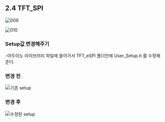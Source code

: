 ## 2.4 TFT_SPI
![009](https://user-images.githubusercontent.com/37902752/170851858-356214c4-be64-483e-a415-c461ccea2cf1.jpg)

![010](https://user-images.githubusercontent.com/37902752/170851873-e7a30025-dd33-4fe2-9b21-d9388ea34cdf.jpg)

### Setup값 변경해주기

-아두이노 라이브러리 파일에 들어가서 TFT_eSPI 폴더안에 User_Setup.h 를 수정해준다.

### 변경 전
![기존 setup](https://user-images.githubusercontent.com/37902752/170852028-74593118-e90a-4b31-b58c-a0988c6c6f78.JPG)

### 변경 후
![수정된 setup](https://user-images.githubusercontent.com/37902752/170852037-b676852f-a38d-4b72-859e-ec1459ab129b.JPG)